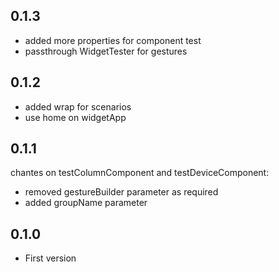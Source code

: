 ## 0.1.3
- added more properties for component test
- passthrough WidgetTester for gestures
## 0.1.2
- added wrap for scenarios 
- use home on widgetApp
## 0.1.1
chantes on testColumnComponent and testDeviceComponent:
- removed gestureBuilder parameter as required
- added groupName parameter
## 0.1.0
- First version
